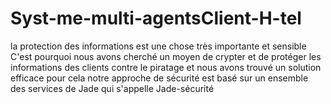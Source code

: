 # Syst-me-multi-agentsClient-H-tel
la protection des informations est une chose très importante et sensible C'est pourquoi nous avons cherché un moyen de crypter et de protéger les informations des clients contre le piratage et nous avons trouvé un solution efficace pour cela notre approche de sécurité est basé sur un ensemble des services de Jade qui s'appelle Jade-sécurité
